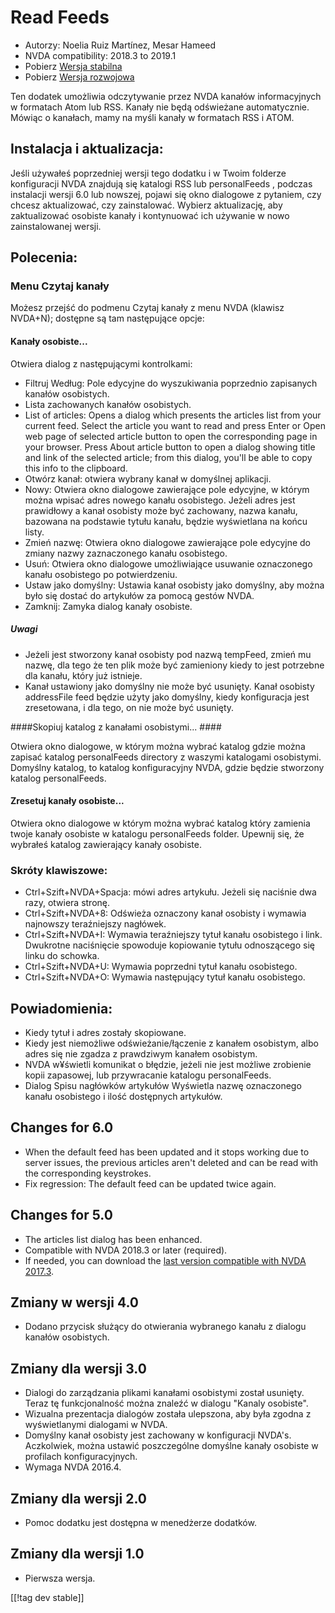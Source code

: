 # Read Feeds #

* Autorzy: Noelia Ruiz Martínez, Mesar Hameed
* NVDA compatibility: 2018.3 to 2019.1
* Pobierz [Wersja stabilna][1]
* Pobierz [Wersja rozwojowa][2]

Ten dodatek umożliwia odczytywanie przez NVDA kanałów informacyjnych w
formatach Atom lub RSS.  Kanały nie będą odświeżane automatycznie.  Mówiąc o
kanałach, mamy na myśli kanały w formatach RSS i ATOM.

## Instalacja i aktualizacja: ##

Jeśli używałeś poprzedniej wersji tego dodatku i w Twoim folderze
konfiguracji NVDA znajdują się katalogi RSS lub personalFeeds , podczas
instalacji wersji 6.0 lub nowszej, pojawi się okno dialogowe z pytaniem, czy
chcesz aktualizować, czy zainstalować.  Wybierz aktualizację, aby
zaktualizować osobiste kanały i kontynuować ich używanie w nowo
zainstalowanej wersji.

## Polecenia: ##

### Menu Czytaj kanały ###

Możesz przejść do podmenu Czytaj kanały z menu NVDA (klawisz NVDA+N);
dostępne są tam następujące opcje:

#### Kanały osobiste... ####

Otwiera dialog z następującymi kontrolkami:

* Filtruj Według: Pole edycyjne do wyszukiwania poprzednio zapisanych
  kanałów osobistych.
* Lista zachowanych kanałów osobistych.
* List of articles: Opens a dialog which presents the articles list from
  your current feed. Select the article you want to read and press Enter or
  Open web page of selected article button to open the corresponding page in
  your browser. Press About article button to open a dialog showing title
  and link of the selected article; from this dialog, you'll be able to copy
  this info to the clipboard.
* Otwórz kanał: otwiera wybrany kanał w domyślnej aplikacji.
* Nowy: Otwiera okno dialogowe zawierające pole edycyjne, w którym można
  wpisać adres nowego kanału osobistego. Jeżeli adres jest prawidłowy a
  kanał osobisty może być zachowany, nazwa kanału, bazowana na podstawie
  tytułu kanału, będzie wyświetlana na końcu listy.
* Zmień nazwę: Otwiera okno dialogowe zawierające pole edycyjne do zmiany
  nazwy zaznaczonego kanału osobistego.
* Usuń: Otwiera okno dialogowe umożliwiające  usuwanie oznaczonego kanału
  osobistego po potwierdzeniu.
* Ustaw jako domyślny: Ustawia kanał osobisty jako domyślny, aby można było
  się dostać do artykułów za pomocą gestów NVDA.
* Zamknij: Zamyka dialog kanały osobiste.

##### Uwagi #####

* Jeżeli jest stworzony kanał osobisty pod nazwą tempFeed, zmień mu nazwę,
  dla tego że ten plik może być zamieniony kiedy to jest potrzebne dla
  kanału, który już istnieje.
* Kanał ustawiony jako domyślny nie może być usunięty. Kanał osobisty
  addressFile feed będzie użyty jako domyślny, kiedy konfiguracja jest
  zresetowana, i dla tego, on nie może być usunięty.

####Skopiuj katalog z kanałami osobistymi... ####

Otwiera okno dialogowe, w którym można wybrać katalog gdzie można zapisać
katalog personalFeeds directory z waszymi katalogami osobistymi. Domyślny
katalog, to katalog konfiguracyjny NVDA, gdzie będzie stworzony katalog
personalFeeds.

#### Zresetuj kanały osobiste... ####

Otwiera okno dialogowe w którym można wybrać katalog który zamienia twoje
kanały osobiste w katalogu personalFeeds folder. Upewnij się, że wybrałeś
katalog zawierający kanały osobiste.

### Skróty klawiszowe: ###

* Ctrl+Szift+NVDA+Spacja: mówi adres artykułu. Jeżeli się naciśnie dwa razy,
  otwiera stronę.
* Ctrl+Szift+NVDA+8: Odświeża oznaczony kanał osobisty i wymawia najnowszy
  teraźniejszy nagłówek.
* Ctrl+Szift+NVDA+I: Wymawia teraźniejszy tytuł kanału osobistego i
  link. Dwukrotne naciśnięcie spowoduje kopiowanie tytułu odnoszącego się
  linku do schowka.
* Ctrl+Szift+NVDA+U: Wymawia poprzedni tytuł kanału osobistego.
* Ctrl+Szift+NVDA+O: Wymawia następujący tytuł kanału osobistego.

## Powiadomienia: ##

* Kiedy tytuł i adres zostały skopiowane.
* Kiedy jest niemożliwe odświeżanie/łączenie z kanałem osobistym, albo adres
  się nie zgadza z prawdziwym kanałem osobistym.
* NVDA w¥świetli komunikat o błędzie, jeżeli nie jest możliwe zrobienie
  kopii zapasowej, lub przywracanie katalogu personalFeeds.
* Dialog Spisu nagłówków artykułów Wyświetla nazwę oznaczonego kanału
  osobistego i ilość dostępnych artykułów.

## Changes for 6.0 ##

* When the default feed has been updated and it stops working due to server
  issues, the previous articles aren't deleted and can be read with the
  corresponding keystrokes.
* Fix regression: The default feed can be updated twice again.

## Changes for 5.0 ##

* The articles list dialog has been enhanced.
* Compatible with NVDA 2018.3 or later (required).
* If needed, you can download the [last version compatible with NVDA
  2017.3][3].

## Zmiany w wersji 4.0 ##

* Dodano przycisk służący do otwierania wybranego kanału z dialogu kanałów
  osobistych.

## Zmiany dla wersji 3.0 ##

* Dialogi do zarządzania plikami kanałami osobistymi został usunięty. Teraz
  tę funkcjonalność można znaleźć w dialogu "Kanaly osobiste".
* Wizualna prezentacja dialogów została ulepszona, aby była zgodna z
  wyświetlanymi dialogami w NVDA.
* Domyślny kanał osobisty jest zachowany w konfiguracji NVDA's. Aczkolwiek,
  można ustawić poszczególne domyślne kanały osobiste w profilach
  konfiguracyjnych.
* Wymaga NVDA 2016.4.


## Zmiany dla wersji 2.0 ##

* Pomoc dodatku jest dostępna w menedżerze dodatków.

## Zmiany dla wersji 1.0 ##

* Pierwsza wersja.

[[!tag dev stable]]

[1]: https://addons.nvda-project.org/files/get.php?file=rf

[2]: https://addons.nvda-project.org/files/get.php?file=rf-dev

[3]: https://addons.nvda-project.org/files/get.php?file=rf-o
